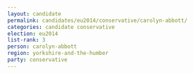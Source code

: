 ```yaml
---
layout: candidate
permalink: candidates/eu2014/conservative/carolyn-abbott/
categories: candidate conservative
election: eu2014
list-rank: 3
person: carolyn-abbott
region: yorkshire-and-the-humber
party: conservative
---
```

